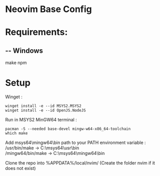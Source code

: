 # Neovim Base Config

# Requirements:
## -- Windows
make
npm

# Setup
Winget :  
```
winget install -e --id MSYS2.MSYS2
winget install -e --id OpenJS.NodeJS
```
  
Run in MSYS2 MinGW64 terminal :  
```
pacman -S --needed base-devel mingw-w64-x86_64-toolchain
which make
```
Add msys64\mingw64\bin path to your PATH environment variable :  
/usr/bin/make → C:\msys64\usr\bin  
/mingw64/bin/make → C:\msys64\mingw64\bin
  
Clone the repo into %APPDATA%/local/nvim/ (Create the folder nvim if it does not exist)
